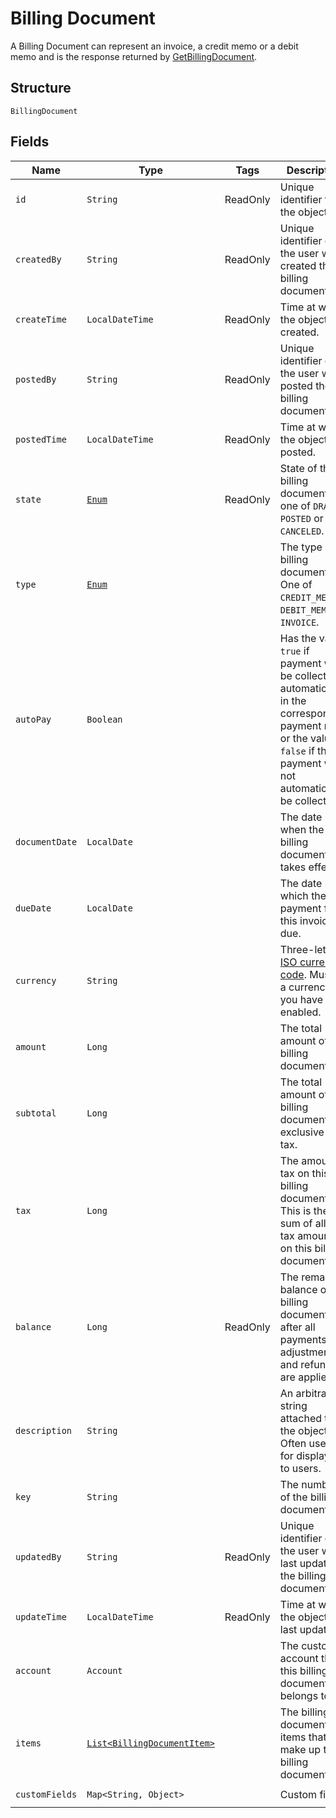 
# Billing Document

A Billing Document can represent an invoice, a credit memo or a debit memo and is the response returned by [GetBillingDocument](/doc/billing-document-api.md#get-billing-document).

## Structure

`BillingDocument`

## Fields

| Name | Type | Tags | Description | Getter |
|  --- | --- | --- | --- | --- |
| `id` | `String` | ReadOnly | Unique identifier for the object. | `String getId()` |
| `createdBy` | `String` | ReadOnly | Unique identifier of the user who created the billing document. | `String getCreatedBy()` |
| `createTime` | `LocalDateTime` | ReadOnly | Time at which the object was created. | `LocalDateTime getCreateTime()` |
| `postedBy` | `String` | ReadOnly | Unique identifier of the user who posted the billing document. | `String getPostedBy()` |
| `postedTime` | `LocalDateTime` | ReadOnly | Time at which the object was posted. | `LocalDateTime getPostedTime()` |
| `state` | [`Enum`](/doc/models/billing-document-state.md) | ReadOnly | State of this billing document, one of `DRAFT`, `POSTED` or `CANCELED`. | `String getState()` |
| `type` | [`Enum`](/doc/models/billing-document-type.md) |  | The type of billing document. One of `CREDIT_MEMO`, `DEBIT_MEMO` or `INVOICE`.  | `String getType()` |
| `autoPay` | `Boolean` |  | Has the value `true` if payment will be collected automatically in the corresponding payment run or the value `false` if the payment will not automatically be collected. | `Boolean getAutoPay()` |
| `documentDate` | `LocalDate` |  | The date when the  billing document takes effect. | `LocalDate getDocumentDate()` |
| `dueDate` | `LocalDate` |  | The date by which the payment for this invoice is due. | `LocalDate getDueDate()` |
| `currency` | `String` |  | Three-letter [ISO currency code](https://www.iso.org/iso-4217-currency-codes.html). Must be a currency you have enabled. | `String getCurrency()`|
| `amount` | `Long` |  | The total amount of the billing document. | `Long getAmount()` |
| `subtotal` | `Long` |  | The total amount of the billing document exclusive of tax. | `Long getSubtotal()` |
| `tax` | `Long` |  | The amount of tax on this billing document. This is the sum of all the tax amounts on this billing document. | `Long getTax()` |
| `balance` | `Long` | ReadOnly | The remaining balance of the billing document after all payments, adjustments, and refunds are applied. | `Long getBalance()` |
| `description` | `String` |  | An arbitrary string attached to the object. Often useful for displaying to users. | `String getDescription()` |
| `key` | `String` |  | The number of the billing document. | `String getKey()` |
| `updatedBy` | `String` | ReadOnly | Unique identifier of the user who last updated the billing document. | `String getUpdatedBy()` |
| `updateTime` | `LocalDateTime` | ReadOnly | Time at which the object was last updated. | `LocalDateTime getUpdateTime()` |
| `account` | `Account` |  | The customer account that this billing document belongs to. | `String getAccount()` |
| `items` | [`List<BillingDocumentItem>`](/doc/models/billing-document-item.md) |  | The billing document items that make up the billing document. | `List<BillingDocumentItem> getItems()` |
| `customFields` | `Map<String, Object>` |  | Custom fields. | `Map<String, Object> getCustomFields()`|
